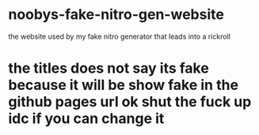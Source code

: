# noobys-fake-nitro-gen-website
the website used by my fake nitro generator that leads into a rickroll
# the titles does not say its fake because it will be show fake in the github pages url ok shut the fuck up idc if you can change it

